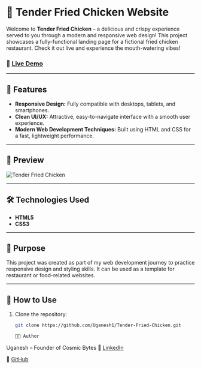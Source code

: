 # 🍗 Tender Fried Chicken Website

Welcome to **Tender Fried Chicken** – a delicious and crispy experience served to you through a modern and responsive web design! This project showcases a fully-functional landing page for a fictional fried chicken restaurant. Check it out live and experience the mouth-watering vibes!

### 🔗 [Live Demo](https://uganesh1.github.io/Tender-Fried-Chicken/)

---

## 🚀 Features

- **Responsive Design:** Fully compatible with desktops, tablets, and smartphones.
- **Clean UI/UX:** Attractive, easy-to-navigate interface with a smooth user experience.
- **Modern Web Development Techniques:** Built using HTML and CSS for a fast, lightweight performance.

---

## 📸 Preview

![Tender Fried Chicken](https://github.com/YOUR_USERNAME/YOUR_REPOSITORY_NAME/blob/main/Preview/Screenshot%202024-09-22%20204853.png)

---

## 🛠️ Technologies Used

- **HTML5**
- **CSS3**

---

## 🎯 Purpose

This project was created as part of my web development journey to practice responsive design and styling skills. It can be used as a template for restaurant or food-related websites.

---

## 📂 How to Use

1. Clone the repository:
   ```bash
   git clone https://github.com/Uganesh1/Tender-Fried-Chicken.git

   👨‍💻 Author
Uganesh – Founder of Cosmic Bytes
🔗 [LinkedIn](https://www.linkedin.com/in/uganesh-developer/)

🔗 [GitHub](https://github.com/Uganesh1)
